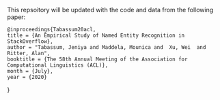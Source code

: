 This repsoitory will be updated with the code and data from the following paper:
   
	@inproceedings{Tabassum20acl,
    title = {An Empirical Study of Named Entity Recognition in StackOverflow},
    author = "Tabassum, Jeniya and Maddela, Mounica and  Xu, Wei  and Ritter, Alan",
    booktitle = {The 58th Annual Meeting of the Association for Computational Linguistics (ACL)},
    month = {July},
    year = {2020}
}

